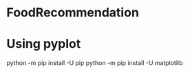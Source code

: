 # FoodRecommendation

# Using pyplot

python -m pip install -U pip
python -m pip install -U matplotlib
